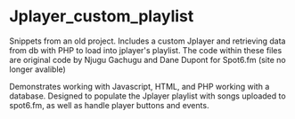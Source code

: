 # Jplayer_custom_playlist
Snippets from an old project. Includes a custom Jplayer and retrieving data from db with PHP to load into jplayer's playlist.
The code within these files are original code by Njugu Gachugu and Dane Dupont for Spot6.fm (site no longer avalible)

Demonstrates working with Javascript, HTML, and PHP working with a database. Designed to populate the Jplayer playlist with songs uploaded to spot6.fm, as well as handle player buttons and events.
